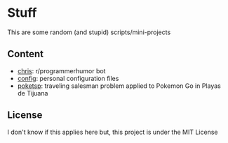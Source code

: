 # Stuff

This are some random (and stupid) scripts/mini-projects

## Content

* [chris](./chris): r/programmerhumor bot
* [config](./config): personal configuration files
* [poketsp](./poketsp): traveling salesman problem applied to Pokemon Go in Playas de Tijuana

## License

I don't know if this applies here but, this project is under the MIT License
